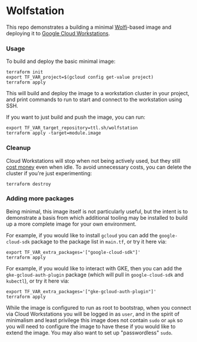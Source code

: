 # Wolfstation

This repo demonstrates a building a minimal [Wolfi](https://wolfi.dev/os)-based
image and deploying it to
[Google Cloud Workstations](https://cloud.google.com/workstations/).

### Usage

To build and deploy the basic minimal image:

```shell
terraform init
export TF_VAR_project=$(gcloud config get-value project)
terraform apply
```

This will build and deploy the image to a workstation cluster in your project,
and print commands to run to start and connect to the workstation using SSH.

If you want to just build and push the image, you can run:

```shell
export TF_VAR_target_repository=ttl.sh/wolfstation
terraform apply -target=module.image
```

### Cleanup

Cloud Workstations will stop when not being actively used, but they still
[cost money](https://cloud.google.com/workstations/pricing/) even when idle. To avoid
unnecessary costs, you can delete the cluster if you're just experimenting:

```shell
terraform destroy
```

### Adding more packages

Being minimal, this image itself is not particularly useful, but the intent
is to demonstrate a basis from which additional tooling may be installed to
build up a more complete image for your own environment.

For example, if you would like to install `gcloud` you can add the
`google-cloud-sdk` package to the package list in `main.tf`, or try it here
via:

```shell
export TF_VAR_extra_packages='["google-cloud-sdk"]'
terraform apply
```

For example, if you would like to interact with GKE, then you can add the
`gke-gcloud-auth-plugin` package (which will pull in `google-cloud-sdk` and
`kubectl`), or try it here via:

```shell
export TF_VAR_extra_packages='["gke-gcloud-auth-plugin"]'
terraform apply
```

While the image is configured to run as root to bootstrap, when you connect via
Cloud Workstations you will be logged in as `user`, and in the spirit of
minimalism and least privilege this image does not contain `sudo` or `apk`
so you will need to configure the image to have these if you would like to
extend the image.  You may also want to set up "passwordless" `sudo`.
